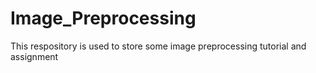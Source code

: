 # Image_Preprocessing
This respository is used to store some image preprocessing tutorial and assignment
